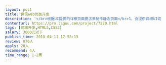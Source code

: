 ```yaml
---                
layout: post       
title: 微信web页面开发           
description: '</br>根据UI提供的详细页面要求来制作静态页面</br>1、会提供详细UI切图、尺寸和字体；</br>2、最后交付Html和Css 文件页面；</br>3、一共4个静态页面，用在微信服务号中，做到自适应；</br>4、南京地区的个人优先考虑。</br>'     
contenturl: https://pro.lagou.com/project/7220.html      
tags: [前端开发,HTML5,CSS3]            
salary: 3000元以下          
publish_time: 2018-04-11 17:58:13         
review: 870人                   
apply: 20人                   
recommend: 4人                   
time_range: 1-2周              
---                 
```

